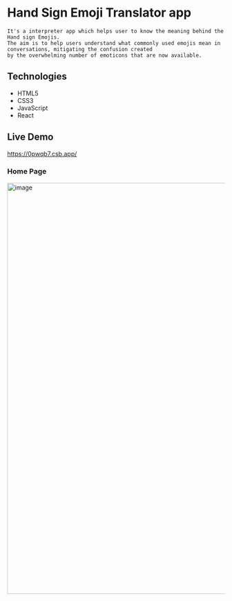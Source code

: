 # Hand Sign Emoji Translator app
    It's a interpreter app which helps user to know the meaning behind the Hand sign Emojis.
    The aim is to help users understand what commonly used emojis mean in conversations, mitigating the confusion created 
    by the overwhelming number of emoticons that are now available.

## Technologies
* HTML5
* CSS3
* JavaScript
* React

## Live Demo
https://0pwqb7.csb.app/

### Home Page
<img width="951" alt="image" src="https://user-images.githubusercontent.com/67830635/212522618-b56494a3-512c-4851-830e-dce735cc63cb.png">
